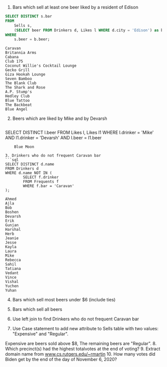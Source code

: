 1. Bars which sell at least one beer liked by a resident of Edison
```sql
SELECT DISTINCT s.bar
FROM
	Sells s,
    (SELECT beer FROM Drinkers d, Likes l WHERE d.city = 'Edison') as b
WHERE
	s.beer = b.beer;
```
	Caravan
	Britannia Arms
	Cabana
	Club 175
	Coconut Willie's Cocktail Lounge
	Gecko Grill
	Giza Hookah Lounge
	Seven Bamboo
	The Blank Club
	The Shark and Rose
	A.P. Stump's
	Hedley Club
	Blue Tattoo
	The Backbeat
	Blue Angel

2. Beers which are liked by Mike and by Devarsh
   ```sql
SELECT DISTINCT l.beer
FROM
	Likes l,
    Likes l1
WHERE
	l.drinker = 'Mike' AND 
    l1.drinker = 'Devarsh' AND 
    l.beer = l1.beer
```
	Blue Moon

3. Drinkers who do not frequent Caravan bar
```sql
SELECT DISTINCT d.name
FROM Drinkers d
WHERE d.name NOT IN (
		SELECT f.drinker
        FROM Frequents f
        WHERE f.bar = 'Caravan'
);
```
	Ahmed
	Ajla
	Bob
	Boshen
	Devarsh
	Erik
	Gunjan
	Harshal
	Herb
	Jeanie
	Jesse
	Kayla
	Laura
	Mike
	Rebecca
	Sahil
	Tatiana
	Vedant
	Vince
	Vishal
	Yuchen
	Yuhan

4. Bars which sell most beers under $6 (include ties)

5. Bars which sell all beers
6. Use left join to find Drinkers who do not frequent Caravan bar
7. Use Case statement to add new attribute to Sells table with two values:  "Expensive" and "Regular".

Expensive are beers sold above $8, The remaining beers are "Regular".
8. Which precinct(s) had the highest totalvotes at the end of voting?
9. Extract domain name from www.cs.rutgers.edu/~rmartin
10. How many votes did Biden get by the end of the day of November 6, 2020?
